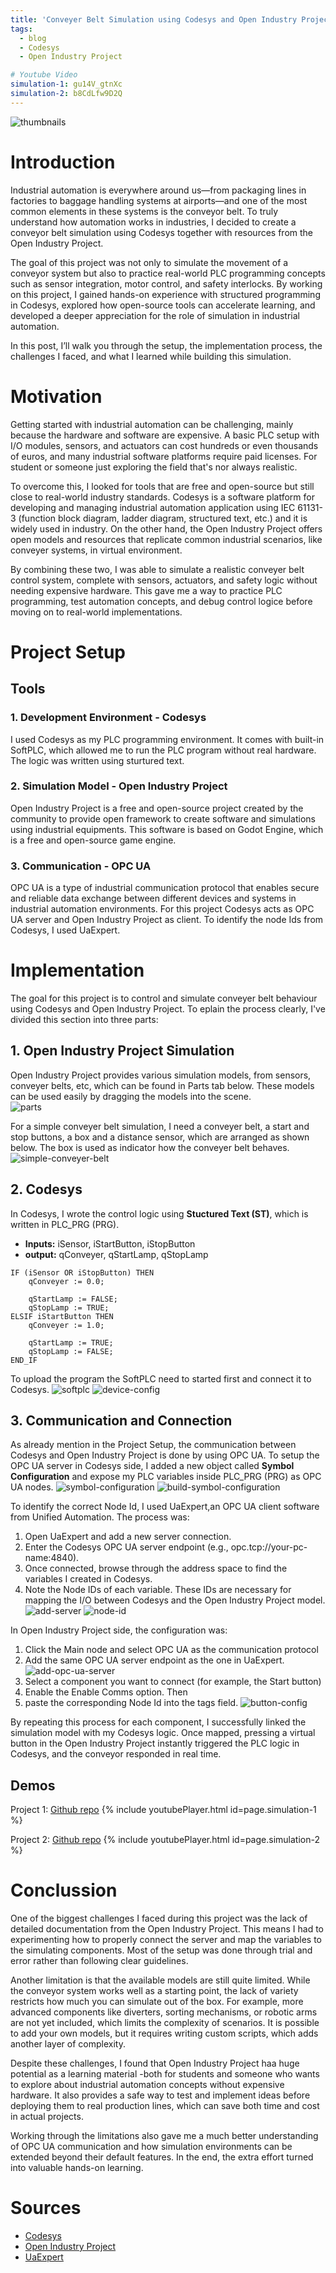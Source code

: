 ```yaml
---
title: 'Conveyer Belt Simulation using Codesys and Open Industry Project'
tags:
  - blog
  - Codesys
  - Open Industry Project

# Youtube Video
simulation-1: gu14V_gtnXc
simulation-2: b8CdLfw9D2Q
---
```


![thumbnails](../images/open-industry-project-codesys/thumbnails.png)

# Introduction
Industrial automation is everywhere around us—from packaging lines in factories to baggage handling systems at airports—and one of the most common elements in these systems is the conveyor belt. To truly understand how automation works in industries, I decided to create a conveyor belt simulation using Codesys together with resources from the Open Industry Project.

The goal of this project was not only to simulate the movement of a conveyor system but also to practice real-world PLC programming concepts such as sensor integration, motor control, and safety interlocks. By working on this project, I gained hands-on experience with structured programming in Codesys, explored how open-source tools can accelerate learning, and developed a deeper appreciation for the role of simulation in industrial automation.

In this post, I’ll walk you through the setup, the implementation process, the challenges I faced, and what I learned while building this simulation.

# Motivation
Getting started with industrial automation can be challenging, mainly because the hardware and software are expensive. A basic PLC setup with I/O modules, sensors, and actuators can cost hundreds or even thousands of euros, and many industrial software platforms require paid licenses. For student or someone just exploring the field that's nor always realistic.

To overcome this, I looked for tools that are free and open-source but still close to real-world industry standards. Codesys is a software platform for developing and managing industrial automation application using IEC 61131-3 (function block diagram, ladder diagram, structured text, etc.) and it is widely used in industry. On the other hand, the Open Industry Project offers open models and resources that replicate common industrial scenarios, like conveyer systems, in virtual environment.

By combining these two, I was able to simulate a realistic conveyer belt control system, complete with sensors, actuators, and safety logic without needing expensive hardware. This gave me a way to practice  PLC programming, test automation concepts, and debug control logice before moving on to real-world implementations. 

# Project Setup
## Tools
### 1. Development Environment - Codesys 
I used Codesys as my PLC programming environment. It comes with built-in SoftPLC, which allowed me to run the PLC program without real hardware. The logic was written using sturtured text.

### 2. Simulation Model - Open Industry Project 
Open Industry Project is a free and open-source project created by the community to provide open framework to create software and simulations using industrial equipments. This software is based on Godot Engine, which is a free and open-source game engine. 

### 3. Communication - OPC UA
OPC UA is a type of industrial communication protocol that enables secure and reliable data exchange between different devices and systems in industrial automation environments. For this project Codesys acts as OPC UA server and Open Industry Project as client. To identify the node Ids from Codesys, I used UaExpert. 

# Implementation
The goal for this project is to control and simulate conveyer belt behaviour using Codesys and Open Industry Project. To eplain the process clearly, I've divided this section into three parts:

## 1. Open Industry Project Simulation
Open Industry Project provides various simulation models, from sensors, conveyer belts, etc, which can be found in Parts tab below. These models can be used easily by dragging the models into the scene.   
![parts](../images/open-industry-project-codesys/parts.png)

For a simple conveyer belt simulation, I need a conveyer belt, a start and stop buttons, a box and a distance sensor, which are arranged as shown below. The box is used as indicator how the conveyer belt behaves. 
![simple-conveyer-belt](../images/open-industry-project-codesys/simple-conveyer-belt.png)

## 2. Codesys 
In Codesys, I wrote the control logic using **Stuctured Text (ST)**, which is written in PLC_PRG (PRG). 
- **Inputs:** iSensor, iStartButton, iStopButton
- **output:** qConveyer, qStartLamp, qStopLamp

```
IF (iSensor OR iStopButton) THEN
	qConveyer := 0.0;
	
	qStartLamp := FALSE;
	qStopLamp := TRUE;
ELSIF iStartButton THEN
	qConveyer := 1.0;
	
	qStartLamp := TRUE;
	qStopLamp := FALSE;
END_IF
```
To upload the program the SoftPLC need to started first and connect it to Codesys.
![softplc](../images/open-industry-project-codesys/softplc.png)
![device-config](../images/open-industry-project-codesys/device-config.png)

## 3. Communication and Connection
As already mention in the Project Setup, the communication between Codesys and Open Industry Project is done by using OPC UA. To setup the OPC UA server in Codesys side, I added a new object called **Symbol Configuration** and expose my PLC variables inside PLC_PRG (PRG) as OPC UA nodes.
![symbol-configuration](../images/open-industry-project-codesys/symbol-config.png)
![build-symbol-configuration](../images/open-industry-project-codesys/build-symbol-config.png)

To identify the correct Node Id, I used UaExpert,an OPC UA client software from Unified Automation. The process was:
1. Open UaExpert and add a new server connection.
2. Enter the Codesys OPC UA server endpoint (e.g., opc.tcp://your-pc-name:4840).
3. Once connected, browse through the address space to find the variables I created in Codesys.
4. Note the Node IDs of each variable. These IDs are necessary for mapping the I/O between Codesys and the Open Industry Project model.
![add-server](../images/open-industry-project-codesys/add-server.png)
![node-id](../images/open-industry-project-codesys/node-id.png)

In Open Industry Project side, the configuration was:
1. Click the Main node and select OPC UA as the communication protocol 
2. Add the same OPC UA server endpoint as the one in UaExpert.
![add-opc-ua-server](../images/open-industry-project-codesys/add-opc-ua-server.png)
3. Select a component you want to connect (for example, the Start button) 
4. Enable the Enable Comms option. Then
5.  paste the corresponding Node Id into the tags field.
![button-config](../images/open-industry-project-codesys/button-config.png)

By repeating this process for each component, I successfully linked the simulation model with my Codesys logic. Once mapped, pressing a virtual button in the Open Industry Project instantly triggered the PLC logic in Codesys, and the conveyor responded in real time.

## Demos

Project 1: [Github repo](https://github.com/ravidfebrian/Codesys-OpenIndustryProject-1)
{% include youtubePlayer.html id=page.simulation-1 %}


Project 2: [Github repo](https://github.com/ravidfebrian/Codesys-OpenIndustryProject-2)
{% include youtubePlayer.html id=page.simulation-2 %}

# Conclussion
One of the biggest challenges I faced during this project was the lack of detailed documentation from the Open Industry Project. This means I had to experimenting how to properly connect the server and map the variables to the simulating components. Most of the setup was done through trial and error rather than following clear guidelines.

Another limitation is that the available models are still quite limited. While the conveyor system works well as a starting point, the lack of variety restricts how much you can simulate out of the box. For example, more advanced components like diverters, sorting mechanisms, or robotic arms are not yet included, which limits the complexity of scenarios. It is possible to add your own models, but it requires writing custom scripts, which adds another layer of complexity.

Despite these challenges, I found that Open Industry Project haa huge potential as a learning material -both for students and someone who wants to explore about industrial automation concepts without expensive hardware. It also provides a safe way to test and implement ideas before deploying them to real production lines, which can save both time and cost in actual projects.

Working through the limitations also gave me a much better understanding of OPC UA communication and how simulation environments can be extended beyond their default features. In the end, the extra effort turned into valuable hands-on learning.

# Sources
- [Codesys](https://www.codesys.com/)
- [Open Industry Project](https://github.com/Open-Industry-Project/Open-Industry-Project)
- [UaExpert](https://www.unified-automation.com/products/development-tools/uaexpert.html)



